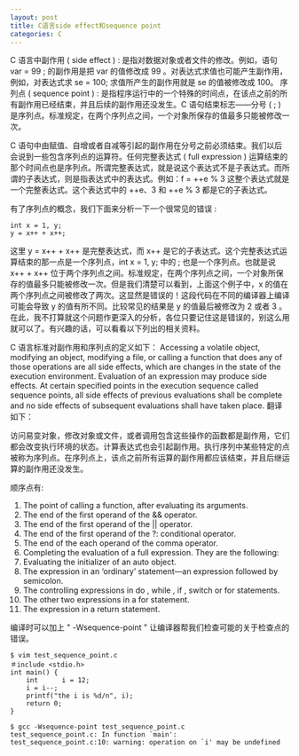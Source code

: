 ```yaml
---
layout: post
title: C语言side effect和sequence point
categories: C
---
```


  C 语言中副作用 ( side effect ) : 是指对数据对象或者文件的修改。例如，语句 var = 99 ; 的副作用是把 var 的值修改成 99 。对表达式求值也可能产生副作用，例如，对表达式求 se = 100;
求值所产生的副作用就是 se 的值被修改成 100。
  序列点 ( sequence point ) : 是指程序运行中的一个特殊的时间点，在该点之前的所有副作用已经结束，并且后续的副作用还没发生。C 语句结束标志——分号 ( ; ) 是序列点。标准规定，在两个序列点之间，一个对象所保存的值最多只能被修改一次。

<!--more-->

  C 语句中由赋值、自增或者自减等引起的副作用在分号之前必须结束。我们以后会说到一些包含序列点的运算符。任何完整表达式 ( full expression ) 运算结束的那个时间点也是序列点。所谓完整表达式，就是说这个表达式不是子表达式。而所谓的子表达式，则是指表达式中的表达式。例如：f = ++e % 3 这整个表达式就是一个完整表达式。这个表达式中的 ++e、3 和 ++e % 3 都是它的子表达式。

有了序列点的概念，我们下面来分析一下一个很常见的错误 :

    int x = 1, y;
    y = x++ + x++;

这里 y = x++ + x++ 是完整表达式，而 x++ 是它的子表达式。这个完整表达式运算结束的那一点是一个序列点，int x = 1, y; 中的 ; 也是一个序列点。也就是说 x++ + x++ 位于两个序列点之间。标准规定，在两个序列点之间，一个对象所保存的值最多只能被修改一次。但是我们清楚可以看到，上面这个例子中，x 的值在两个序列点之间被修改了两次。这显然是错误的！这段代码在不同的编译器上编译可能会导致 y 的值有所不同。比较常见的结果是 y 的值最后被修改为 2 或者 3 。在此，我不打算就这个问题作更深入的分析，各位只要记住这是错误的，别这么用就可以了。有兴趣的话，可以看看以下列出的相关资料。

C 语言标准对副作用和序列点的定义如下：
Accessing a volatile object, modifying an object, modifying a file, or calling a function that does any of those operations are all side effects, which are changes in the state of the execution environment. Evaluation of an expression may produce side effects. At certain specified points in the execution sequence called sequence points, all side effects of previous evaluations shall be complete and no side effects of subsequent evaluations shall have taken place.
翻译如下：

访问易变对象，修改对象或文件，或者调用包含这些操作的函数都是副作用，它们都会改变执行环境的状态。计算表达式也会引起副作用。执行序列中某些特定的点被称为序列点。在序列点上，该点之前所有运算的副作用都应该结束，并且后继运算的副作用还没发生。

顺序点有:

1. The point of calling a function, after evaluating its arguments.
2. The end of the first operand of the && operator.
3. The end of the first operand of the || operator.
4. The end of the first operand of the ?: conditional operator.
5. The end of the each operand of the comma operator.
6. Completing the evaluation of a full expression. They are the following:
7. Evaluating the initializer of an auto object.
8. The expression in an ‘ordinary’ statement—an expression followed by semicolon.
9. The controlling expressions in do , while , if , switch or for statements.
10. The other two expressions in a for statement.
11. The expression in a return statement.

编译时可以加上 " -Wsequence-point " 让编译器帮我们检查可能的关于检查点的错误。

    $ vim test_sequence_point.c 
    ＃include <stdio.h> 
    int main() {
        int      i = 12;
        i = i--;
        printf("the i is %d/n", i);
        return 0;   
    }

    $ gcc -Wsequence-point test_sequence_point.c
    test_sequence_point.c: In function `main':  
    test_sequence_point.c:10: warning: operation on `i' may be undefined

